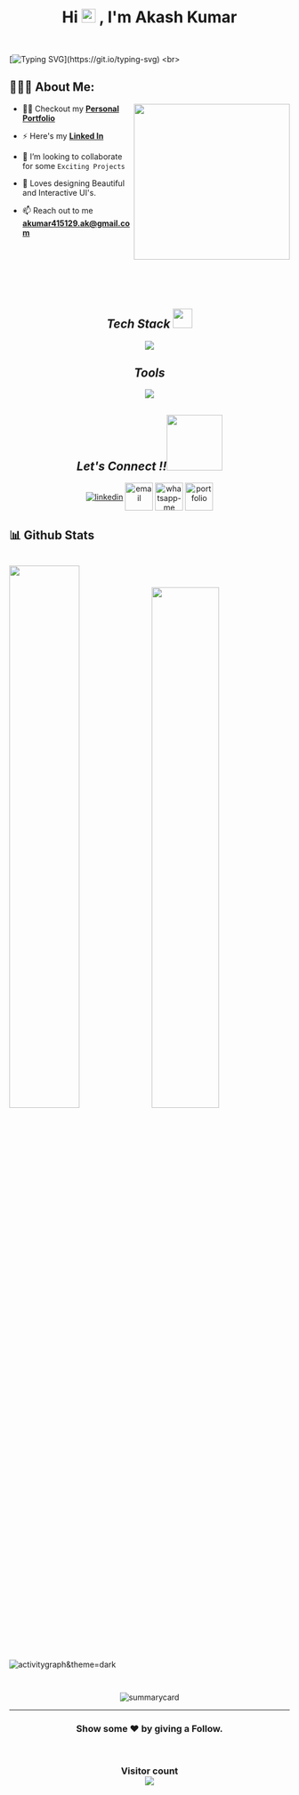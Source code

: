 
   <h1 align="center">Hi <img src="https://media.giphy.com/media/hvRJCLFzcasrR4ia7z/giphy.gif" width="25px"> , I'm Akash Kumar </h1>
 <br>
   
 [![Typing SVG](https://readme-typing-svg.herokuapp.com?font=Fira+Code&pause=1000&width=435&lines=A+Passionate+Front-End+Developer;MERN+Developer;Thanks+for+Visiting...)](https://git.io/typing-svg)
  <br>
   ## 👨🏻‍💻 About Me:

<img  src="https://camo.githubusercontent.com/c1dcb74cc1c1835b1d716f5051499a2814c683c806b15f04b0eba492863703e9/68747470733a2f2f63646e2e6472696262626c652e636f6d2f75736572732f3733303730332f73637265656e73686f74732f363538313234332f6176656e746f2e676966" height="280px" align="right" />

- 🙋‍♂️ Checkout my **[Personal Portfolio](https://akash-dev.netlify.app/)**

- ⚡ Here's my **[Linked In](https://www.linkedin.com/in/akash-%E2%80%8E-902a62169/)**

- 👯 I’m looking to collaborate for some `Exciting Projects`

- 💓 Loves designing Beautiful and Interactive UI's.

- 📫 Reach out to me **akumar415129.ak@gmail.com**

<br>
<br>
<br>


<br>

<br>

<h2 align="center"><i>Tech Stack <img src="https://camo.githubusercontent.com/beb64ff21c883e318e4f5db5231c2ba4175705bea1c9249e82a41ab375db4f75/68747470733a2f2f6d65646961322e67697068792e636f6d2f6d656469612f51737347456d706b79454f684243623765312f67697068792e6769663f6369643d656366303565343761306e336769316266716e74716d6f62386739616964316f796a327772336473336d67373030626c267269643d67697068792e676966" width="35"/></i></h2>
<p align="center">
  <a >
    <img src="https://skillicons.dev/icons?i=html,css,js,react,java,redux,bootstrap,materialui,mongodb,nodejs,tailwind,linux" />
  </a>
</p>



<h2 align="center"><i>Tools</i></h2>
<p align="center">
  <a >
    <img src="https://skillicons.dev/icons?i=codepen,git,github,heroku,netlify,powershell,vscode,visualstudio,vercel,slack" />
  </a>
</p>



<h2 align="center"><i>Let's Connect !!<img src="https://raw.githubusercontent.com/ShahriarShafin/ShahriarShafin/main/Assets/handshake.gif" width="100" /></i></h2>

<p align="center">
  <a href="https://www.linkedin.com/in/akash-%E2%80%8E-902a62169/" target="_blank"><img align="center" src="https://skillicons.dev/icons?i=linkedin" alt="linkedin" /></a>
  <a title="akumar415129.ak@gmail.com" href="mailto:akumar415129.ak@gmail.com" target="_blank"><img align="center"  src="https://cdn-icons-png.flaticon.com/128/888/888853.png"  width="50px"   alt="email" /></a>
  <a href="https://wa.me/917018178377" target="_blank"><img align="center" src="https://cdn-icons-png.flaticon.com/128/733/733585.png" width="50px"  alt="whatsapp-me" /></a>
  <a href="https://akash-dev.netlify.app/" target="_blank"><img align="center" src="https://user-images.githubusercontent.com/107247913/185736439-402f6025-1e63-4eb3-b770-aacd5e4b1386.png"  width="50px" alt="portfolio" /></a>
</p>



<h2>📊 Github Stats</h2>
<br/>

<div>
  <img width="50%" src="https://github-readme-stats.vercel.app/api?username=web-dev-akash&show_icons=true&theme=dark" />
  <img width="49%" src="https://github-readme-stats.vercel.app/api/top-langs/?username=web-dev-akash&layout=compact&theme=dark" />
</div>
 <br />
<img src="https://activity-graph.herokuapp.com/graph?username=web-dev-akash&theme=react-dark" alt="activitygraph&theme=dark" /> 
<br />
<p align="center"><img src="https://github-readme-streak-stats.herokuapp.com/?user=web-dev-akash&theme=dark" alt=""/></p>
<p align="center" ><img src="https://github-profile-trophy.vercel.app/?username=web-dev-akash&theme=dark" alt=""/> </p>
<p align="center"><img src="https://github-profile-summary-cards.vercel.app/api/cards/profile-details?username=web-dev-akash&theme=vue" alt="summarycard"/> </p>
<hr />
<h3 align="center">
 Show some ❤️ by giving a Follow.
</h3>
<br>
<h3 align="center"> 
  Visitor count <br>
  <img src="https://profile-counter.glitch.me/web-dev-akash/count.svg" />
</h3>
